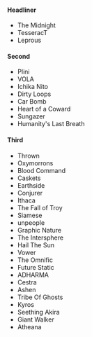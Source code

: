 #### Headliner
* The Midnight
* TesseracT
* Leprous

#### Second
* Plini
* VOLA
* Ichika Nito
* Dirty Loops
* Car Bomb
* Heart of a Coward
* Sungazer
* Humanity's Last Breath

#### Third
* Thrown
* Oxymorrons
* Blood Command
* Caskets
* Earthside
* Conjurer
* Ithaca
* The Fall of Troy
* Siamese
* unpeople
* Graphic Nature
* The Intersphere
* Hail The Sun
* Vower
* The Omnific
* Future Static
* ADHARMA
* Cestra
* Ashen
* Tribe Of Ghosts
* Kyros
* Seething Akira
* Giant Walker
* Atheana

